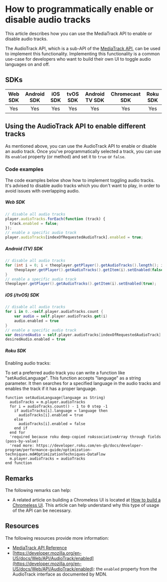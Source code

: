 # How to programmatically enable or disable audio tracks

This article describes how you can use the MediaTrack API to enable or disable audio tracks.

The AudioTrack API, which is a sub-API of the [MediaTrack API](pathname:///theoplayer/v6/api-reference/web/interfaces/MediaTrack.html), can be used to implement this functionality.
Implementing this functionality is a common use-case for developers who want to build their own UI to toggle audio languages on and off.

## SDKs

| Web SDK | Android SDK | iOS SDK | tvOS SDK | Android TV SDK | Chromecast SDK | Roku SDK |
| :-----: | :---------: | :-----: | :------: | :------------: | :------------: | :------: |
|   Yes   |     Yes     |   Yes   |   Yes    |      Yes       |      Yes       |   Yes    |

## Using the AudioTrack API to enable different tracks

As mentioned above, you can use the AudioTrack API to enable or disable an audio track. Once you've programmatically selected a track, you can use its `enabled` property (or method) and set it to `true` or `false`.

### Code examples

The code examples below show how to implement toggling audio tracks. It's advised to disable audio tracks which you don't want to play, in order to avoid issues with overlapping audio.

##### Web SDK

```js
// disable all audio tracks
player.audioTracks.forEach(function (track) {
  track.enabled = false;
});
// enable a specific audio track
player.audioTracks[indexOfRequestedAudioTrack].enabled = true;
```

##### Android (TV) SDK

```java
// disable all audio tracks
for (int i = 0; i < theoplayer.getPlayer().getAudioTracks().length(); i++) {
    theoplayer.getPlayer().getAudioTracks().getItem(i).setEnabled(false);
}
// enable a specific audio track
theoplayer.getPlayer().getAudioTracks().getItem(i).setEnabled(true);
```

##### iOS (/tvOS) SDK

```swift
// disable all audio tracks
for i in 0..<self.player.audioTracks.count {
    var audio = self.player.audioTracks.get(i)
    audio.enabled = true
}
// enable a specific audio track
var desiredAudio = self.player.audioTracks[indexOfRequestedAudioTrack]
desiredAudio.enabled = true
```

##### Roku SDK

Enabling audio tracks:

To set a preferred audio track you can write a function like "setAudioLanguage". This function accepts "language" as a string parameter. It then searches for a specified language in the audio tracks and enables the track if it has a proper language.

```brightscript
function setAudioLanguage(language as String)
  audioTracks = m.player.audioTracks
  for i = audioTracks.count() - 1 to 0 step -1
    if audioTracks[i].language = language then
      audioTracks[i].enabled = true
    else
      audioTracks[i].enabled = false
    end if
  end for
  'required because roku deep-copied roAssociativeArray through fields (pass-by-value)
  'read more: https://developer.roku.com/en-gb/docs/developer-program/performance-guide/optimization-techniques.md#OptimizationTechniques-DataFlow
  m.player.audioTracks = audioTracks
end function
```

## Remarks

The following remarks can help:

- A related article on building a Chromeless UI is located at [How to build a Chromeless UI](../../how-to-guides/11-ui/06-how-to-build-chromeless-ui.mdx). This article can help understand why this type of usage of the API can be necessary.

## Resources

The following resources provide more information:

- [MediaTrack API Reference](pathname:///theoplayer/v6/api-reference/web/interfaces/MediaTrack.html)
- [https://developer.mozilla.org/en-US/docs/Web/API/AudioTrack/enabled](https://developer.mozilla.org/en-US/docs/Web/API/AudioTrack/enabled): the `enabled` property from the AudioTrack interface as documented by MDN.
